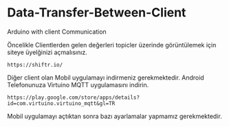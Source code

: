 # Data-Transfer-Between-Client
Arduino with client Communication 

Öncelikle Clientlerden gelen değerleri topicler üzerinde görüntülemek için siteye üyelğinizi açmalısınız.

    https://shiftr.io/

Diğer client olan Mobil uygulamayı indirmeniz gerekmektedir. Android Telefonunuza Virtuino MQTT uygulamasını indirin.

    https://play.google.com/store/apps/details?id=com.virtuino.virtuino_mqtt&gl=TR
    

Mobil uygulamayı açtıktan sonra bazı ayarlamalar yapmamız gerekmektedir.


